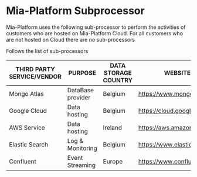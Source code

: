 # Mia-Platform Subprocessor

Mia-Platform uses the following sub-processor to perform the activities of customers who are hosted on Mia-Platform Cloud.
For all customers who are not hosted on Cloud there are no sub-processors

Follows the list of sub-processors

| THIRD PARTY SERVICE/VENDOR | PURPOSE           | DATA STORAGE COUNTRY | WEBSITE                   |
|----------------------------|-------------------|----------------|---------------------------|
| Mongo Atlas                | DataBase provider | Belgium        | https://www.mongodb.com/  |
| Google Cloud               | Data hosting      | Belgium        | https://cloud.google.com/ |
| AWS Service                | Data hosting      | Ireland        | https://aws.amazon.com/   |
| Elastic Search             | Log & Monitoring  | Belgium        | https://www.elastic.co/   |
| Confluent                  | Event Streaming   | Europe         | https://www.confluent.io/ |
